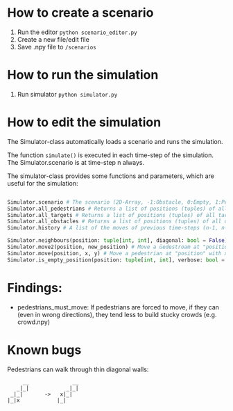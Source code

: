# How to create a scenario
1. Run the editor `python scenario_editor.py`
2. Create a new file/edit file
3. Save .npy file to `/scenarios`

# How to run the simulation
1. Run simulator `python simulator.py`

# How to edit the simulation
The Simulator-class automatically loads a scenario and runs the simulation.

The function `simulate()` is executed in each time-step of the simulation. The Simulator.scenario is at time-step n always.


The simulator-class provides some functions and parameters, which are useful for the simulation:
```python

Simulator.scenario # The scenario (2D-Array, -1:Obstacle, 0:Empty, 1:Pedestrian, 2:Target) (n)
Simulator.all_pedestrians # Returns a list of positions (tuples) of all pedestrians
Simulator.all_targets # Returns a list of positions (tuples) of all targets
Simulator.all_obstacles # Returns a list of positions (tuples) of all obstacles
Simulator.history # A list of the moves of previous time-steps (n-1, n-2, ...) maximum: 10: [ [[[1,1],[1,2]], [[2,1],[2,2]], ...], [[[1,0],[1,1]], [[2,0],[2,1]], ...], ...] 

Simulator.neighbours(position: tuple[int, int], diagonal: bool = False) # returns a list of the positions (tuples) of empty (or target) neighbouring fields to "position"
Simulator.move2(position, new_position) # Move a üedestroam at "position" to "new_position" (new position must be empty or target)
Simulator.move(position, x, y) # Move a pedestrian at "position" with x and y offsets (new position must be empty or target)
Simulator.is_empty_position(position: tuple[int, int], verbose: bool = False) # Returns true if position is empty or a target
```


# Findings:
- pedestrians_must_move:
  If pedestrians are forced to move, if they can (even in wrong directions), they tend less to build stucky crowds (e.g. crowd.npy)

# Known bugs

Pedestrians can walk through thin diagonal walls:
```
     __              __         
   _|_|            _|_|         
 _|_|       ->   x|_|        
|_|x            |_|             


```